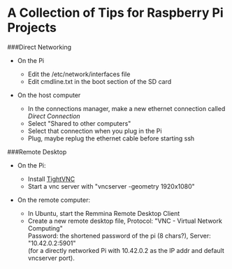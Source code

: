A Collection of Tips for Raspberry Pi Projects
===========

###Direct Networking

* On the Pi  
  * Edit the /etc/network/interfaces file
  * Edit cmdline.txt in the boot section of the SD card

* On the host computer   
  * In the connections manager, make a new ethernet connection called _Direct Connection_
  * Select "Shared to other computers"
  * Select that connection when you plug in the Pi
  * Plug, maybe replug the ethernet cable before starting ssh 

###Remote Desktop

* On the Pi:  
  * Install [TightVNC](http://www.tightvnc.com/)
  * Start a vnc server with "vncserver -geometry 1920x1080"

* On the remote computer:
  * In Ubuntu, start the Remmina Remote Desktop Client
  * Create a new remote desktop file, Protocol: "VNC - Virtual Network Computing"  
    Password: the shortened password of the pi (8 chars?), Server: "10.42.0.2:5901"  
    (for a directly networked Pi with 10.42.0.2 as the IP addr and default vncserver port).
